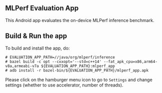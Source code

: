 ## MLPerf Evaluation App

This Android app evaluates the on-device MLPerf inference benchmark.

## Build & Run the app

To build and install the app, do:

```
# EVALUATION_APP_PATH=//java/org/mlperf/inference
# bazel build -c opt --cxxopt='--std=c++14' --fat_apk_cpu=x86,arm64-v8a,armeabi-v7a ${EVALUATION_APP_PATH}:mlperf_app
# adb install -r bazel-bin/${EVALUATION_APP_PATH}/mlperf_app.apk
```

Please click on the hamburger menu icon to go to `Settings` and change settings
(whether to use accelerator, number of threads).
